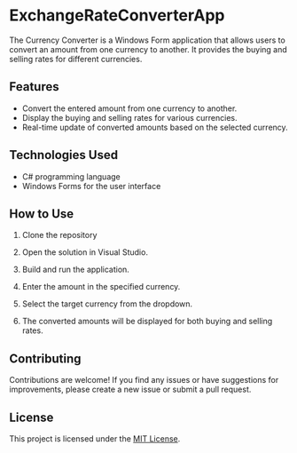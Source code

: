 # ExchangeRateConverterApp

The Currency Converter is a Windows Form application that allows users to convert an amount from one currency to another. It provides the buying and selling rates for different currencies.

## Features

- Convert the entered amount from one currency to another.
- Display the buying and selling rates for various currencies.
- Real-time update of converted amounts based on the selected currency.

## Technologies Used

- C# programming language
- Windows Forms for the user interface

## How to Use

1. Clone the repository

2. Open the solution in Visual Studio.

3. Build and run the application.

4. Enter the amount in the specified currency.

5. Select the target currency from the dropdown.

6. The converted amounts will be displayed for both buying and selling rates.

## Contributing

Contributions are welcome! If you find any issues or have suggestions for improvements, please create a new issue or submit a pull request.

## License

This project is licensed under the [MIT License](LICENSE).
